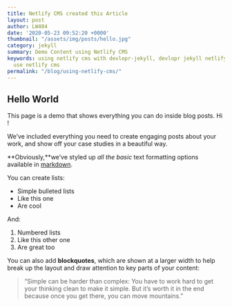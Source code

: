 ```yaml
---
title: Netlify CMS created this Article
layout: post
author: LW404
date: '2020-05-23 09:52:20 +0000'
thumbnail: "/assets/img/posts/hello.jpg"
category: jekyll
summary: Demo Content using Netlify CMS
keywords: using netlify cms with devlopr-jekyll, devlopr jekyll netlify cms, how to
  use netlify cms
permalink: "/blog/using-netlify-cms/"
---
```


## Hello World

This page is a demo that shows everything you can do inside blog posts. Hi !

We’ve included everything you need to create engaging posts about your work, and show off your case studies in a beautiful way.

**Obviously,**we’ve styled up *all the basic* text formatting options available in [markdown](https://github.com/adam-p/markdown-here/wiki/Markdown-Cheatsheet).

You can create lists:

* Simple bulleted lists
* Like this one
* Are cool

And:

1. Numbered lists
2. Like this other one
3. Are great too

You can also add **blockquotes**, which are shown at a larger width to help break up the layout and draw attention to key parts of your content:

> “Simple can be harder than complex: You have to work hard to get your thinking clean to make it simple. But it’s worth it in the end because once you get there, you can move mountains.”
